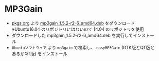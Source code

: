 # MP3Gain
* [pkgs.org](https://ubuntu.pkgs.org/14.04/ubuntu-universe-amd64/mp3gain_1.5.2-r2-6_amd64.deb.html)  より [mp3gain_1.5.2-r2-6_amd64.deb](http://archive.ubuntu.com/ubuntu/pool/universe/m/mp3gain/mp3gain_1.5.2-r2-6_amd64.deb) をダウンロード  
※Ubuntu16.04 のリポジトリにはないので 14.04 のリポジトリを使用
* ダウンロードした mp3gain_1.5.2-r2-6_amd64.deb を実行してインストール
* `Ubuntuソフトウェア` より `mp3gain` で検索し、 `easyMP3Gain` (GTK版とQT版とあるがQT版) をインストール
